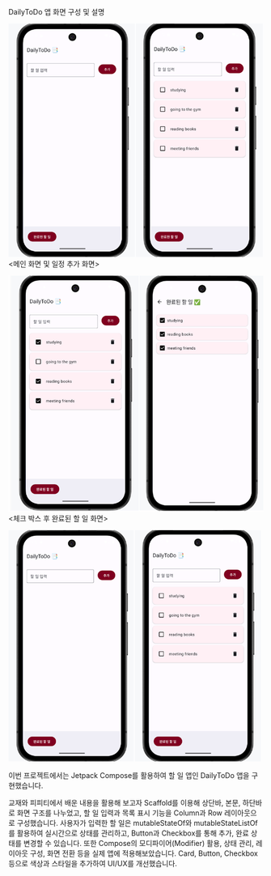 DailyToDo 앱 화면 구성 및 설명


![DailyToDo 스크린샷](app/images/main_add.png)
<메인 화면 및 일정 추가 화면>


![DailyToDo 스크린샷](app/images/check_done.png)
<체크 박스 후 완료된 할 일 화면>

<img src="app/images/main_add.png" width="500">

이번 프로젝트에서는 Jetpack Compose를 활용하여 할 일 앱인 DailyToDo 앱을 구현했습니다.

교재와 피피티에서 배운 내용을 활용해 보고자 Scaffold를 이용해 상단바, 본문, 하단바로 화면 구조를 나누었고, 
할 일 입력과 목록 표시 기능을 Column과 Row 레이아웃으로 구성했습니다.
사용자가 입력한 할 일은 mutableStateOf와 mutableStateListOf를 활용하여 실시간으로 상태를 관리하고, 
Button과 Checkbox를 통해 추가, 완료 상태를 변경할 수 있습니다.
또한 Compose의 모디파이어(Modifier) 활용, 상태 관리, 레이아웃 구성, 화면 전환 등을 실제 앱에 적용해보았습니다.
Card, Button, Checkbox 등으로 색상과 스타일을 추가하여 UI/UX를 개선했습니다.
